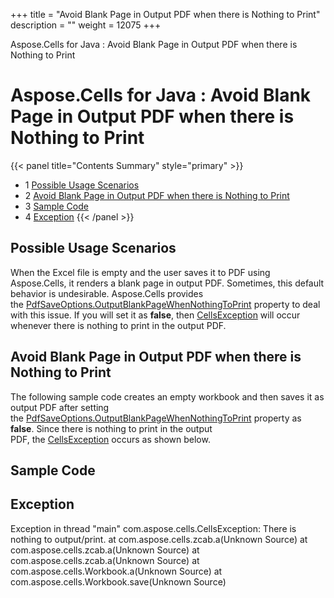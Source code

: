 +++
title = "Avoid Blank Page in Output PDF when there is Nothing to Print" 
description = "" 
weight = 12075 
+++

Aspose.Cells for Java : Avoid Blank Page in Output PDF when there is Nothing to Print  

# Aspose.Cells for Java : Avoid Blank Page in Output PDF when there is Nothing to Print


{{< panel title="Contents Summary" style="primary" >}}
*   1 [Possible Usage Scenarios](#AvoidBlankPageinOutputPDFwhenthereisNothingtoPrint-PossibleUsageScenarios)
*   2 [Avoid Blank Page in Output PDF when there is Nothing to Print](#AvoidBlankPageinOutputPDFwhenthereisNothingtoPrint-AvoidBlankPageinOutputPDFwhenthereisNothingtoPrint)
*   3 [Sample Code](#AvoidBlankPageinOutputPDFwhenthereisNothingtoPrint-SampleCode)
*   4 [Exception](#AvoidBlankPageinOutputPDFwhenthereisNothingtoPrint-Exception)
{{< /panel >}}
 

## Possible Usage Scenarios

When the Excel file is empty and the user saves it to PDF using Aspose.Cells, it renders a blank page in output PDF. Sometimes, this default behavior is undesirable. Aspose.Cells provides the [PdfSaveOptions.OutputBlankPageWhenNothingToPrint](https://apireference.aspose.com/java/cells/com.aspose.cells/pdfsaveoptions#OutputBlankPageWhenNothingToPrint) property to deal with this issue. If you will set it as **false**, then [CellsException](https://apireference.aspose.com/java/cells/com.aspose.cells/CellsException) will occur whenever there is nothing to print in the output PDF.

## Avoid Blank Page in Output PDF when there is Nothing to Print

The following sample code creates an empty workbook and then saves it as output PDF after setting the [PdfSaveOptions.OutputBlankPageWhenNothingToPrint](https://apireference.aspose.com/java/cells/com.aspose.cells/pdfsaveoptions#OutputBlankPageWhenNothingToPrint) property as **false**. Since there is nothing to print in the output PDF, the [CellsException](https://apireference.aspose.com/java/cells/com.aspose.cells/CellsException) occurs as shown below.

## Sample Code

## Exception

Exception in thread "main" com.aspose.cells.CellsException: There is nothing to output/print.	at com.aspose.cells.zcab.a(Unknown Source)	at com.aspose.cells.zcab.a(Unknown Source)	at com.aspose.cells.zcab.a(Unknown Source)	at com.aspose.cells.Workbook.a(Unknown Source)	at com.aspose.cells.Workbook.save(Unknown Source)

